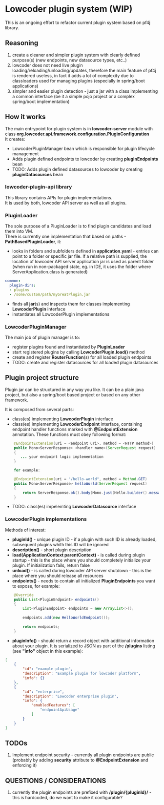 # Lowcoder plugin system (WIP)

This is an ongoing effort to refactor current plugin system based on pf4j library.

## Reasoning

1. create a cleaner and simpler plugin system with clearly defined purpose(s) (new endpoints, new datasource types, etc..)
2. lowcoder does not need live plugin loading/reloading/unloading/updates, therefore the main feature of pf4j is rendered useless, in fact it adds a lot of complexity due to classloaders used for managing plugins (especially in spring/boot applications)
3. simpler and easier plugin detection - just a jar with a class implementing a common interface (be it a simple pojo project or a complex spring/boot implementation)

## How it works

The main entrypoint for plugin system is in **lowcoder-server** module with class **org.lowcoder.api.framework.configuration.PluginConfiguration**  
It creates:
- LowcoderPluginManager bean which is responsible for plugin lifecycle management
- Adds plugin defined endpoints to lowcoder by creating **pluginEndpoints** bean
- TODO: Adds plugin defined datasources to lowcoder by creating **pluginDatasources** bean

### lowcoder-plugin-api library

This library contains APIs for plugin implementations.  
It is used by both, lowcoder API server as well as all plugins.

### PluginLoader

The sole purpose of a PluginLoader is to find plugin candidates and load them into VM.  
There is currently one implementation that based on paths - **PathBasedPluginLoader**, it:
- looks in folders and subfolders defined in **application.yaml** - entries can point to a folder or specific jar file. If a relative path is supplied, the location of lowcoder API server application jar is used as parent folder (when run in non-packaged state, eg. in IDE, it uses the folder where ServerApplication.class is generated)

```yaml
common:
  plugin-dirs:
  - plugins
  - /some/custom/path/myGreatPlugin.jar
```
- finds all **jar**(s) and inspects them for classes implementing **LowcoderPlugin** interface
- instantiates all LowcoderPlugin implementations

### LowcoderPluginManager

The main job of plugin manager is to:
- register plugins found and instantiated by **PluginLoader**
- start registered plugins by calling **LowcoderPlugin.load()** method
- create and register **RouterFunction**(s) for all loaded plugin endpoints
- TODO: create and register datasources for all loaded plugin datasources

## Plugin project structure

Plugin jar can be structured in any way you like. It can be a plain java project, but also a spring/boot based project or based on any other framework.

It is composed from several parts:
- class(es) implementing **LowcoderPlugin** interface
- class(es) implementing **LowcoderEndpoint** interface, containing endpoint handler functions marked with **@EndpointExtension** annotation. These functions must obey following format:

```java
	@EndpointExtension(uri = <endpoint uri>, method = <HTTP method>)
	public Mono<ServerResponse> <handler name>(ServerRequest request) 
	{
	   ... your endpoint logic implementation		
	}

    for example:

	@EndpointExtension(uri = "/hello-world", method = Method.GET)
	public Mono<ServerResponse> helloWorld(ServerRequest request) 
	{		
		return ServerResponse.ok().body(Mono.just(Hello.builder().message("Hello world!").build()), Hello.class);
	}
```
- TODO: class(es) impelemting **LowcoderDatasource** interface

### LowcoderPlugin implementations

Methods of interest:
- **pluginId()** - unique plugin ID - if a plugin with such ID is already loaded, subsequent plugins whith this ID will be ignored
- **description()** - short plugin description
- **load(ApplicationContext parentContext)** - is called during plugin startup - this is the place where you should completely initialize your plugin. If initialization fails, return false
- **unload()** - is called during lowcoder API server shutdown - this is the place where you should release all resources
- **endpoints()** - needs to contain all initialized **PluginEndpoints** you want to expose, for example:

```java
	@Override
	public List<PluginEndpoint> endpoints() 
	{
		List<PluginEndpoint> endpoints = new ArrayList<>();
		
		endpoints.add(new HelloWorldEndpoint());
		
		return endpoints;
	}
```
- **pluginInfo()** - should return a record object with additional information about your plugin. It is serialized to JSON as part of the **/plugins** listing (see **"info"** object in this example):

```json
[
    {
        "id": "example-plugin",
        "description": "Example plugin for lowcoder platform",
        "info": {}
    },
    {
        "id": "enterprise",
        "description": "Lowcoder enterprise plugin",
        "info": {
            "enabledFeatures": [
                "endpointApiUsage"
            ]
        }
    }
]
```

## TODOs

1. Implement endpoint security - currently all plugin endpoints are public (probably by adding **security** attribute to **@EndpointExtension** and enforcing it)


## QUESTIONS / CONSIDERATIONS

1. currently the plugin endpoints are prefixed with **/plugin/{pluginId}/** - this is hardcoded, do we want to make it configurable?


